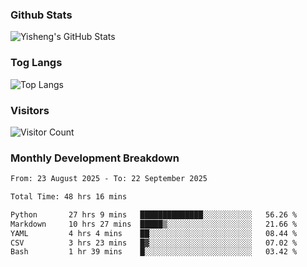 ### Github Stats
![Yisheng's GitHub Stats](https://github-readme-stats-9qabuvhk1-gongyisheng.vercel.app/api?username=gongyisheng&count_private=true&show_icons=true)
### Tog Langs
![Top Langs](https://github-readme-stats-9qabuvhk1-gongyisheng.vercel.app/api/top-langs/?username=gongyisheng&layout=compact)
### Visitors
![Visitor Count](https://profile-counter.glitch.me/gongyisheng/count.svg)
### Monthly Development Breakdown
<!--START_SECTION:waka-->

```txt
From: 23 August 2025 - To: 22 September 2025

Total Time: 48 hrs 16 mins

Python       27 hrs 9 mins   ██████████████░░░░░░░░░░░   56.26 %
Markdown     10 hrs 27 mins  █████▒░░░░░░░░░░░░░░░░░░░   21.66 %
YAML         4 hrs 4 mins    ██░░░░░░░░░░░░░░░░░░░░░░░   08.44 %
CSV          3 hrs 23 mins   █▓░░░░░░░░░░░░░░░░░░░░░░░   07.02 %
Bash         1 hr 39 mins    █░░░░░░░░░░░░░░░░░░░░░░░░   03.42 %
```

<!--END_SECTION:waka-->
